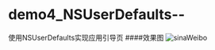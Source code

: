 # demo4_NSUserDefaults--
使用NSUserDefaults实现应用引导页
####效果图
![sinaWeibo](http://img.blog.csdn.net/20150627205251608)
